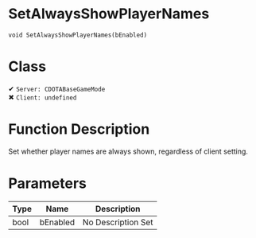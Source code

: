 # SetAlwaysShowPlayerNames
```
void SetAlwaysShowPlayerNames(bEnabled)
```
# Class
✔ `Server: CDOTABaseGameMode`  
✖ `Client: undefined`  

# Function Description
Set whether player names are always shown, regardless of client setting.
# Parameters
Type|Name|Description
--|--|--
bool|bEnabled|No Description Set
